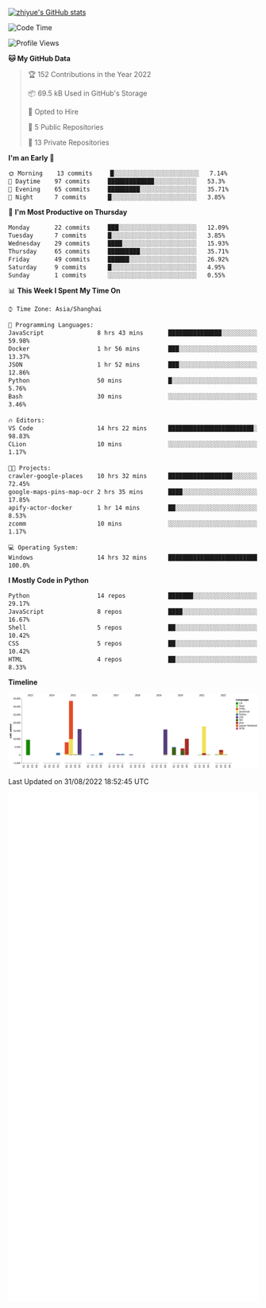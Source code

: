 
[![zhiyue's GitHub stats](https://github-readme-stats.vercel.app/api?username=zhiyue)](https://github.com/anuraghazra/github-readme-stats&&show_icons=true)

<!--START_SECTION:waka-->
![Code Time](http://img.shields.io/badge/Code%20Time-638%20hrs%2052%20mins-blue)

![Profile Views](http://img.shields.io/badge/Profile%20Views-0-blue)

**🐱 My GitHub Data** 

> 🏆 152 Contributions in the Year 2022
 > 
> 📦 69.5 kB Used in GitHub's Storage 
 > 
> 💼 Opted to Hire
 > 
> 📜 5 Public Repositories 
 > 
> 🔑 13 Private Repositories  
 > 
**I'm an Early 🐤** 

```text
🌞 Morning    13 commits     █░░░░░░░░░░░░░░░░░░░░░░░░   7.14% 
🌆 Daytime    97 commits     █████████████░░░░░░░░░░░░   53.3% 
🌃 Evening    65 commits     █████████░░░░░░░░░░░░░░░░   35.71% 
🌙 Night      7 commits      █░░░░░░░░░░░░░░░░░░░░░░░░   3.85%

```
📅 **I'm Most Productive on Thursday** 

```text
Monday       22 commits     ███░░░░░░░░░░░░░░░░░░░░░░   12.09% 
Tuesday      7 commits      █░░░░░░░░░░░░░░░░░░░░░░░░   3.85% 
Wednesday    29 commits     ████░░░░░░░░░░░░░░░░░░░░░   15.93% 
Thursday     65 commits     █████████░░░░░░░░░░░░░░░░   35.71% 
Friday       49 commits     ██████░░░░░░░░░░░░░░░░░░░   26.92% 
Saturday     9 commits      █░░░░░░░░░░░░░░░░░░░░░░░░   4.95% 
Sunday       1 commits      ░░░░░░░░░░░░░░░░░░░░░░░░░   0.55%

```


📊 **This Week I Spent My Time On** 

```text
⌚︎ Time Zone: Asia/Shanghai

💬 Programming Languages: 
JavaScript               8 hrs 43 mins       ███████████████░░░░░░░░░░   59.98% 
Docker                   1 hr 56 mins        ███░░░░░░░░░░░░░░░░░░░░░░   13.37% 
JSON                     1 hr 52 mins        ███░░░░░░░░░░░░░░░░░░░░░░   12.86% 
Python                   50 mins             █░░░░░░░░░░░░░░░░░░░░░░░░   5.76% 
Bash                     30 mins             ░░░░░░░░░░░░░░░░░░░░░░░░░   3.46%

🔥 Editors: 
VS Code                  14 hrs 22 mins      ████████████████████████░   98.83% 
CLion                    10 mins             ░░░░░░░░░░░░░░░░░░░░░░░░░   1.17%

🐱‍💻 Projects: 
crawler-google-places    10 hrs 32 mins      ██████████████████░░░░░░░   72.45% 
google-maps-pins-map-ocr 2 hrs 35 mins       ████░░░░░░░░░░░░░░░░░░░░░   17.85% 
apify-actor-docker       1 hr 14 mins        ██░░░░░░░░░░░░░░░░░░░░░░░   8.53% 
zcomm                    10 mins             ░░░░░░░░░░░░░░░░░░░░░░░░░   1.17%

💻 Operating System: 
Windows                  14 hrs 32 mins      █████████████████████████   100.0%

```

**I Mostly Code in Python** 

```text
Python                   14 repos            ███████░░░░░░░░░░░░░░░░░░   29.17% 
JavaScript               8 repos             ████░░░░░░░░░░░░░░░░░░░░░   16.67% 
Shell                    5 repos             ██░░░░░░░░░░░░░░░░░░░░░░░   10.42% 
CSS                      5 repos             ██░░░░░░░░░░░░░░░░░░░░░░░   10.42% 
HTML                     4 repos             ██░░░░░░░░░░░░░░░░░░░░░░░   8.33%

```


**Timeline**

![Chart not found](https://raw.githubusercontent.com/zhiyue/zhiyue/main/charts/bar_graph.png) 


 Last Updated on 31/08/2022 18:52:45 UTC
<!--END_SECTION:waka-->

<!-- [![Top Langs](https://github-readme-stats.vercel.app/api/top-langs/?username=zhiyue)](https://github.com/anuraghazra/github-readme-stats) -->

![](./github-metrics.svg)

